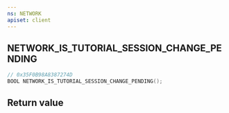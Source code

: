 ```yaml
---
ns: NETWORK
apiset: client
---
```

## NETWORK_IS_TUTORIAL_SESSION_CHANGE_PENDING

```c
// 0x35F0B98A8387274D
BOOL NETWORK_IS_TUTORIAL_SESSION_CHANGE_PENDING();
```



## Return value

